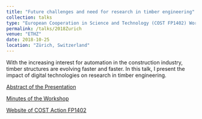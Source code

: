 ```yaml
---
title: "Future challenges and need for research in timber engineering"
collection: talks
type: "European Cooperation in Science and Technology (COST FP1402) Workshop"
permalink: /talks/2018Zurich
venue: "ETHZ"
date: 2018-10-25
location: "Zürich, Switzerland"
---
```


With the increasing interest for automation in the construction industry, timber structures are evolving faster and faster. In this talk, I present the impact of digital technologies on research in timber engineering.

[Abstract of the Presentation](http://gamerro.github.io/files/COSTZurich.pdf)

[Minutes of the Workshop](http://gamerro.github.io/files/COSTZurichMinute.pdf)

[Website of COST Action FP1402](http://www.costfp1402.tum.de/home/)
